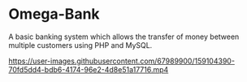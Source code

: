 # Omega-Bank
A basic banking system which allows the transfer of money between multiple customers using PHP and MySQL.


https://user-images.githubusercontent.com/67989900/159104390-70fd5dd4-bdb6-4174-96e2-4d8e51a17716.mp4

